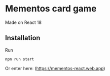 # Mementos card game

Made on React 18

## Installation

Run

```
npm run start
```

Or enter here: (https://mementos-react.web.app)
